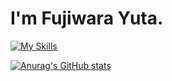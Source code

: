 # I'm Fujiwara Yuta.


[![My Skills](https://skillicons.dev/icons?i=kotlin,androidstudio,py,cpp,ruby,rails,raspberrypi,linux)](https://skillicons.dev)


[![Anurag's GitHub stats](https://github-readme-stats.vercel.app/api?username=yf-1229)](https://github.com/anuraghazra/github-readme-stats)
